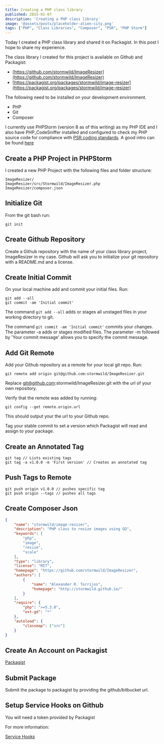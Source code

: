 ```yaml
---
title: Creating a PHP class library
published: 2015-01-07
description: 'Creating a PHP class library'
image: '@assets/posts/placeholder-alien-city.png'
tags: ["PHP", "Class Libraries", "Composer", "PSR", "PHP Storm"]
---
```


Today I created a PHP class library and shared it on Packagist. In this post I hope to share my experience.

The class library I created for this project is available on Github and Packagist:

* [https://github.com/stormwild/ImageResizer](https://github.com/stormwild/ImageResizer)
* [https://packagist.org/packages/stormwild/image-resizer](https://packagist.org/packages/stormwild/image-resizer)

The following need to be installed on your development environment.

* PHP
* Git
* Composer

I currently use PHPStorm (version 8 as of this writing) as my PHP IDE and I also have PHP_CodeSniffer installed and configured to check my PHP source code for compliance with [PSR coding standards](http://www.php-fig.org/). A good intro can be found [here](http://code.tutsplus.com/tutorials/psr-huh--net-29314)

Create a PHP Project in PHPStorm
--------------------------------

I created a new PHP Project with the following files and folder structure:

```shell
ImageResizer/
ImageResizer/src/Stormwild/ImageResizer.php
ImageResizer/composer.json
```

Initialize Git
--------------

From the git bash run:

```shell
git init    
```

Create Github Repository
------------------------

Create a Github repository with the name of your class library project, ImageResizer in my case. Github will ask you to initialize your git repository with a README.md and a license.

Create Initial Commit
---------------------

On your local machine add and commit your initial files. Run:

```shell
git add --all
git commit -am 'Initial commit'
```

The command `git add --all` adds or stages all unstaged files in your working directory to git.

The command `git commit -am 'Initial commit'` commits your changes. The parameter -a adds or stages modified files. The parameter -m followed by 'Your commit message' allows you to specify the commit message.

Add Git Remote
--------------

Add your Github repository as a remote for your local git repo. Run:

```shell
git remote add origin git@github.com:stormwild/ImageResizer.git
```

Replace <git@github.com>:stormwild/ImageResizer.git with the url of your own repository.

Verify that the remote was added by running:

```shell
git config --get remote.origin.url
```

This should output your the url to your Github repo.

Tag your stable commit to set a version which Packagist will read and assign to your package.

Create an Annotated Tag
-----------------------

```shell
git tag // Lists existing tags    
git tag -a v1.0.0 -m 'First version' // Creates an annotated tag
```

Push Tags to Remote
-------------------

```shell
git push origin v1.0.0 // pushes specific tag
git push origin --tags // pushes all tags 
```

Create Composer Json
--------------------

```json
{
    "name": "stormwild/image-resizer",
    "description": "PHP class to resize images using GD",
    "keywords": [
        "php",
        "image",
        "resize",
        "scale"
    ],
    "type": "library",
    "license": "MIT",
    "homepage": "https://github.com/stormwild/ImageResizer",
    "authors": [
        {
            "name": "Alexander R. Torrijos",
            "homepage": "http://stormwild.github.io/"
        }
    ],
    "require": {
        "php": ">=5.3.0",
        "ext-gd": "*"
    },
    "autoload": {
        "classmap": ["src"]
    }
}
```

Create An Account on Packagist
------------------------------

[Packagist](https://packagist.org/)

Submit Package
--------------

Submit the package to packagist by providing the github/bitbucket url.

Setup Service Hooks on Github
-----------------------------

You will need a token provided by Packagist

For more information:

[Service Hooks](https://developer.github.com/webhooks/#service-hooks)
